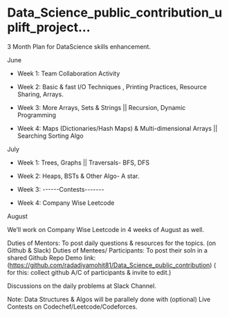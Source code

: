 # Data_Science_public_contribution_uplift_project...
3 Month Plan for DataScience skills enhancement.

June

 * Week 1: Team Collaboration Activity

 * Week 2: Basic & fast  I/O Techniques , Printing Practices, Resource Sharing, Arrays.

 * Week 3: More Arrays, Sets & Strings ||  Recursion, Dynamic Programming

 * Week 4: Maps (Dictionaries/Hash Maps) & Multi-dimensional Arrays || Searching Sorting Algo

July 

 * Week 1: Trees, Graphs || Traversals- BFS, DFS

 * Week 2: Heaps, BSTs & Other Algo- A star.

 * Week 3: ------Contests-------

 * Week 4: Company Wise Leetcode

August

We’ll work on Company Wise Leetcode in 4 weeks of August as well.


Duties of Mentors: To post daily questions & resources for the topics. (on Github & Slack)
Duties of Mentees/ Participants: To post their soln in a shared Github Repo 
Demo link: (https://github.com/radadiyamohit81/Data_Science_public_contribution)
( for this: collect github A/C of participants & invite to edit.)

Discussions on the daily problems at Slack Channel.

Note: Data Structures & Algos will be parallely done with (optional) Live Contests on Codechef/Leetcode/Codeforces.

